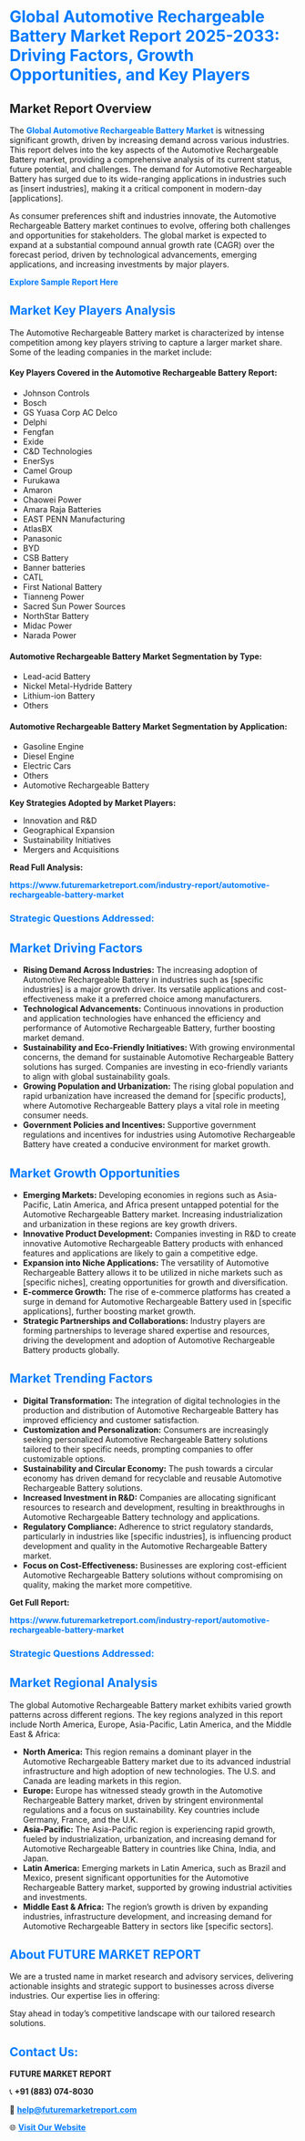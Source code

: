 <h1 style="color: #007BFF;">Global Automotive Rechargeable Battery Market Report 2025-2033: Driving Factors, Growth Opportunities, and Key Players</h1>

<section id="overview">
<h2>Market Report Overview</h2>
<p>The <a href="https://www.futuremarketreport.com/industry-report/automotive-rechargeable-battery-market" style="color: #007BFF; text-decoration: none;"><strong>Global Automotive Rechargeable Battery Market</strong></a> is witnessing significant growth, driven by increasing demand across various industries. This report delves into the key aspects of the Automotive Rechargeable Battery market, providing a comprehensive analysis of its current status, future potential, and challenges. The demand for Automotive Rechargeable Battery has surged due to its wide-ranging applications in industries such as [insert industries], making it a critical component in modern-day [applications].</p>
<p>As consumer preferences shift and industries innovate, the Automotive Rechargeable Battery market continues to evolve, offering both challenges and opportunities for stakeholders. The global market is expected to expand at a substantial compound annual growth rate (CAGR) over the forecast period, driven by technological advancements, emerging applications, and increasing investments by major players.</p>
</section>

<section id="overview">
<p><a href="https://www.futuremarketreport.com/request-sample/reportId=126394" style="color: #007BFF; text-decoration: none;"><strong>Explore Sample Report Here</strong></a></p>
</section>

<section id="key-players">
<h2 style="color: #007BFF;">Market Key Players Analysis</h2>
<p>The Automotive Rechargeable Battery market is characterized by intense competition among key players striving to capture a larger market share. Some of the leading companies in the market include:</p>
<h4>Key Players Covered in the Automotive Rechargeable Battery Report:</h4>
<ul><li>Johnson Controls</li><li>Bosch</li><li>GS Yuasa Corp AC Delco</li><li>Delphi</li><li>Fengfan</li><li>Exide</li><li>C&amp;D Technologies</li><li>EnerSys</li><li>Camel Group</li><li>Furukawa</li><li>Amaron</li><li>Chaowei Power</li><li>Amara Raja Batteries</li><li>EAST PENN Manufacturing</li><li>AtlasBX</li><li>Panasonic</li><li>BYD</li><li>CSB Battery</li><li>Banner batteries</li><li>CATL</li><li>First National Battery</li><li>Tianneng Power</li><li>Sacred Sun Power Sources</li><li>NorthStar Battery</li><li>Midac Power</li><li>Narada Power</li></ul>
<h4>Automotive Rechargeable Battery Market Segmentation by Type:</h4>
<ul><li>Lead-acid Battery</li><li>Nickel Metal-Hydride Battery</li><li>Lithium-ion Battery</li><li>Others</li></ul>

<h4>Automotive Rechargeable Battery Market Segmentation by Application:</h4>
<ul><li>Gasoline Engine</li><li>Diesel Engine</li><li>Electric Cars</li><li>Others</li><li>Automotive Rechargeable Battery</li></ul>
<p><strong>Key Strategies Adopted by Market Players:</strong></p>
<ul>
<li>Innovation and R&D</li>
<li>Geographical Expansion</li>
<li>Sustainability Initiatives</li>
<li>Mergers and Acquisitions</li>
</ul>
</section>

<section>
<p><strong>Read Full Analysis: </strong></p><a href="https://www.futuremarketreport.com/industry-report/automotive-rechargeable-battery-market" style="color: #007BFF; text-decoration: none;"><strong>https://www.futuremarketreport.com/industry-report/automotive-rechargeable-battery-market</strong></a>
<h3 style="color: #007BFF;">Strategic Questions Addressed:</h3>
</section>

<section id="driving-factors">
<h2 style="color: #007BFF;">Market Driving Factors</h2>
<ul>
<li><strong>Rising Demand Across Industries:</strong> The increasing adoption of Automotive Rechargeable Battery in industries such as [specific industries] is a major growth driver. Its versatile applications and cost-effectiveness make it a preferred choice among manufacturers.</li>
<li><strong>Technological Advancements:</strong> Continuous innovations in production and application technologies have enhanced the efficiency and performance of Automotive Rechargeable Battery, further boosting market demand.</li>
<li><strong>Sustainability and Eco-Friendly Initiatives:</strong> With growing environmental concerns, the demand for sustainable Automotive Rechargeable Battery solutions has surged. Companies are investing in eco-friendly variants to align with global sustainability goals.</li>
<li><strong>Growing Population and Urbanization:</strong> The rising global population and rapid urbanization have increased the demand for [specific products], where Automotive Rechargeable Battery plays a vital role in meeting consumer needs.</li>
<li><strong>Government Policies and Incentives:</strong> Supportive government regulations and incentives for industries using Automotive Rechargeable Battery have created a conducive environment for market growth.</li>
</ul>
</section>

<section id="growth-opportunities">
<h2 style="color: #007BFF;">Market Growth Opportunities</h2>
<ul>
<li><strong>Emerging Markets:</strong> Developing economies in regions such as Asia-Pacific, Latin America, and Africa present untapped potential for the Automotive Rechargeable Battery market. Increasing industrialization and urbanization in these regions are key growth drivers.</li>
<li><strong>Innovative Product Development:</strong> Companies investing in R&D to create innovative Automotive Rechargeable Battery products with enhanced features and applications are likely to gain a competitive edge.</li>
<li><strong>Expansion into Niche Applications:</strong> The versatility of Automotive Rechargeable Battery allows it to be utilized in niche markets such as [specific niches], creating opportunities for growth and diversification.</li>
<li><strong>E-commerce Growth:</strong> The rise of e-commerce platforms has created a surge in demand for Automotive Rechargeable Battery used in [specific applications], further boosting market growth.</li>
<li><strong>Strategic Partnerships and Collaborations:</strong> Industry players are forming partnerships to leverage shared expertise and resources, driving the development and adoption of Automotive Rechargeable Battery products globally.</li>
</ul>
</section>

<section id="trending-factors">
<h2 style="color: #007BFF;">Market Trending Factors</h2>
<ul>
<li><strong>Digital Transformation:</strong> The integration of digital technologies in the production and distribution of Automotive Rechargeable Battery has improved efficiency and customer satisfaction.</li>
<li><strong>Customization and Personalization:</strong> Consumers are increasingly seeking personalized Automotive Rechargeable Battery solutions tailored to their specific needs, prompting companies to offer customizable options.</li>
<li><strong>Sustainability and Circular Economy:</strong> The push towards a circular economy has driven demand for recyclable and reusable Automotive Rechargeable Battery solutions.</li>
<li><strong>Increased Investment in R&D:</strong> Companies are allocating significant resources to research and development, resulting in breakthroughs in Automotive Rechargeable Battery technology and applications.</li>
<li><strong>Regulatory Compliance:</strong> Adherence to strict regulatory standards, particularly in industries like [specific industries], is influencing product development and quality in the Automotive Rechargeable Battery market.</li>
<li><strong>Focus on Cost-Effectiveness:</strong> Businesses are exploring cost-efficient Automotive Rechargeable Battery solutions without compromising on quality, making the market more competitive.</li>
</ul>
</section>

<section>
<p><strong>Get Full Report: </strong></p><a href="https://www.futuremarketreport.com/industry-report/automotive-rechargeable-battery-market" style="color: #007BFF; text-decoration: none;"><strong>https://www.futuremarketreport.com/industry-report/automotive-rechargeable-battery-market</strong></a>
<h3 style="color: #007BFF;">Strategic Questions Addressed:</h3>
</section>


<section id="regional-analysis">
<h2 style="color: #007BFF;">Market Regional Analysis</h2>
<p>The global Automotive Rechargeable Battery market exhibits varied growth patterns across different regions. The key regions analyzed in this report include North America, Europe, Asia-Pacific, Latin America, and the Middle East & Africa:</p>
<ul>
<li><strong>North America:</strong> This region remains a dominant player in the Automotive Rechargeable Battery market due to its advanced industrial infrastructure and high adoption of new technologies. The U.S. and Canada are leading markets in this region.</li>
<li><strong>Europe:</strong> Europe has witnessed steady growth in the Automotive Rechargeable Battery market, driven by stringent environmental regulations and a focus on sustainability. Key countries include Germany, France, and the U.K.</li>
<li><strong>Asia-Pacific:</strong> The Asia-Pacific region is experiencing rapid growth, fueled by industrialization, urbanization, and increasing demand for Automotive Rechargeable Battery in countries like China, India, and Japan.</li>
<li><strong>Latin America:</strong> Emerging markets in Latin America, such as Brazil and Mexico, present significant opportunities for the Automotive Rechargeable Battery market, supported by growing industrial activities and investments.</li>
<li><strong>Middle East & Africa:</strong> The region’s growth is driven by expanding industries, infrastructure development, and increasing demand for Automotive Rechargeable Battery in sectors like [specific sectors].</li>
</ul>
</section>

<footer>
<h2 style="color: #007BFF;">About FUTURE MARKET REPORT</h2>
<p>We are a trusted name in market research and advisory services, delivering actionable insights and strategic support to businesses across diverse industries. Our expertise lies in offering:</p>

<p>Stay ahead in today’s competitive landscape with our tailored research solutions.</p>

<h2 style="color: #007BFF;">Contact Us:</h2>
<p><strong>FUTURE MARKET REPORT</strong></p>
<p>📞 <strong>+91 (883) 074-8030</strong></p>
<p>📧 <strong><a href="mailto:help@futuremarketreport.com" style="color: #007BFF;">help@futuremarketreport.com</a></strong></p>
<p>🌐 <strong><a href="https://www.futuremarketreport.com/" style="color: #007BFF;">Visit Our Website</a></strong></p>
</footer>